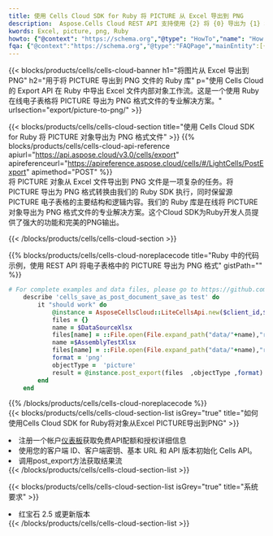 ```yaml
---
title: 使用 Cells Cloud SDK for Ruby 将 PICTURE 从 Excel 导出到 PNG
description:  Aspose.Cells Cloud REST API 支持使用 {2} 将 {0} 导出为 {1} 格式文件。
kwords: Excel, picture, png, Ruby
howto: {"@context": "https://schema.org","@type": "HowTo","name": "How to use Cells Cloud SDK for Ruby to export objects from Excel PICTURE to PNG","description": "How to use Cells Cloud SDK for Ruby to export objects from Excel PICTURE to PNG","image": {"@type": "ImageObject"},"url": "/ruby/export/picture-to-png/","step": [{ "@type": "HowToStep","name": "How to use Cells Cloud SDK for Ruby to export objects from Excel PICTURE to PNG step 1", "image": {"@type": "ImageObject",},"url": "/ruby/export/picture-to-png/","text": "Register an account at <a href='https://dashboard.aspose.cloud/'>Dashboard</a> to get free API quota & authorization details",},{ "@type": "HowToStep","name": "How to use Cells Cloud SDK for Ruby to export objects from Excel PICTURE to PNG step 1", "image": {"@type": "ImageObject",},"url": "/ruby/export/picture-to-png/","text": "Initialize the Cells API with your Client ID, Client Secret, Base URL, and API version.",},{ "@type": "HowToStep","name": "How to use Cells Cloud SDK for Ruby to export objects from Excel PICTURE to PNG step 1", "image": {"@type": "ImageObject",},"url": "/ruby/export/picture-to-png/","text": "Call post_export method to get the resultant stream",}, ],"supply": {"@type": "HowToSupply","name": "document"},"tool": [{"@type": "HowToTool","name": "RubyMine, Visual Studio Code, Aptana Studio, NetBeans"},{"@type": "HowToTool","name": "Aspose Cells"}],"totalTime": "PT6M"}
fqa: {"@context":"https://schema.org","@type":"FAQPage","mainEntity":[{"@type":"Question","name":"What file formats can excel or its internal elements be converted into?","acceptedAnswer":{"@type":"Answer","text":"We support a variety of output file formats, including XLSX, Excel, xls , PDF, CSV, HTML, Markdown, XML, PNG, JPG, TIFF, Json, TXT and many more.<br/><ol><li>Install .NET SDK and add the reference (import the library) to your .NET project.</li><li>Open the source file in C# using REST API.</li><li>Load the content or the excel file itself to be exported to other formats.</li><li>Call the PostExport() method, passing the output filename with the required extension.</li><li>Get the build results as a single file.</li></ol>"}},{"@type":"Question","name":"What is the maximum file size supported by this .NET library?","acceptedAnswer":{"@type":"Answer","text":"There are no file size limits for format conversions using .NET library."}}]}
---
```

{{< blocks/products/cells/cells-cloud-banner h1="将图片从 Excel 导出到 PNG" h2="用于将 PICTURE 导出到 PNG 文件的 Ruby 库" p="使用 Cells Cloud 的 Export API 在 Ruby 中导出 Excel 文件内部对象工作流。这是一个使用 Ruby 在线电子表格将 PICTURE 导出为 PNG 格式文件的专业解决方案。" urlsection="export/picture-to-png/" >}}

{{< blocks/products/cells/cells-cloud-section title="使用 Cells Cloud SDK for Ruby 将 PICTURE 对象导出为 PNG 格式文件" >}}
{{% blocks/products/cells/cells-cloud-api-reference apiurl="https://api.aspose.cloud/v3.0/cells/export" apireferenceurl="https://apireference.aspose.cloud/cells/#/LightCells/PostExport" apimethod="POST" %}}
<br/>
将 PICTURE 对象从 Excel 文件导出到 PNG 文件是一项复杂的任务。将 PICTURE 导出为 PNG 格式转换由我们的 Ruby SDK 执行，同时保留源 PICTURE 电子表格的主要结构和逻辑内容。我们的 Ruby 库是在线将 PICTURE 对象导出为 PNG 格式文件的专业解决方案。这个Cloud SDK为Ruby开发人员提供了强大的功能和完美的PNG输出。

{{< /blocks/products/cells/cells-cloud-section >}}

{{% blocks/products/cells/cells-cloud-noreplacecode title="Ruby 中的代码示例，使用 REST API 将电子表格中的 PICTURE 导出为 PNG 格式" gistPath="" %}}
  
```ruby
# For complete examples and data files, please go to https://github.com/aspose-cells-cloud/aspose-cells-cloud-ruby/
    describe 'cells_save_as_post_document_save_as test' do
        it "should work" do
            @instance = AsposeCellsCloud::LiteCellsApi.new($client_id,$client_secret,"v3.0","https://api.aspose.cloud/")
            files = {}      
            name = $DataSourceXlsx
            files[name] = ::File.open(File.expand_path("data/"+name),"r") 
            name =$AssemblyTestXlsx 
            files[name] = ::File.open(File.expand_path("data/"+name),"r")
            format = 'png'
            objectType =  'picture'
            result = @instance.post_export(files  ,objectType ,format)    
        end
    end
```
   
{{% /blocks/products/cells/cells-cloud-noreplacecode %}}
<br/>
{{< blocks/products/cells/cells-cloud-section-list isGrey="true" title="如何使用Cells Cloud SDK for Ruby将对象从Excel PICTURE导出到PNG" >}}
<li>注册一个帐户<a href="https://dashboard.aspose.cloud/">仪表板</a>获取免费API配额和授权详细信息</li>
<li>使用您的客户端 ID、客户端密钥、基本 URL 和 API 版本初始化 Cells API。</li>
<li>调用post_export方法获取结果流</li>
{{< /blocks/products/cells/cells-cloud-section-list >}}

{{< blocks/products/cells/cells-cloud-section-list isGrey="true" title="系统要求" >}}
<li>红宝石 2.5 或更新版本</li>
{{< /blocks/products/cells/cells-cloud-section-list >}}
